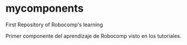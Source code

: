 # mycomponents
First Repository of Robocomp's learning

Primer componente del aprendizaje de Robocomp visto en los tutoriales.
